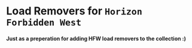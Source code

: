 # Load Removers for `Horizon Forbidden West`

#### Just as a preperation for adding HFW load removers to the collection :)
